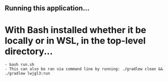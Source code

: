 ## Running this application...

# With Bash installed whether it be locally or in WSL, in the top-level directory...
    - bash run.sh
    - This can also be ran via command line by running: ./gradlew clean && ./gradlew lwjgl3:run